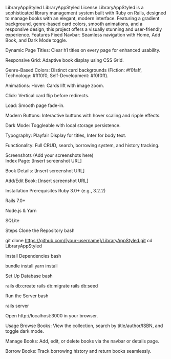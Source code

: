 LibraryAppStyled
LibraryAppStyled License
LibraryAppStyled is a sophisticated library management system built with Ruby on Rails, designed to manage books with an elegant, modern interface. Featuring a gradient background, genre-based card colors, smooth animations, and a responsive design, this project offers a visually stunning and user-friendly experience.
Features
Fixed Navbar: Seamless navigation with Home, Add Book, and Dark Mode toggle.

Dynamic Page Titles: Clear h1 titles on every page for enhanced usability.

Responsive Grid: Adaptive book display using CSS Grid.

Genre-Based Colors: Distinct card backgrounds (Fiction: #f0faff, Technology: #fff0f0, Self-Development: #f0f0ff).

Animations:
Hover: Cards lift with image zoom.

Click: Vertical card flip before redirects.

Load: Smooth page fade-in.

Modern Buttons: Interactive buttons with hover scaling and ripple effects.

Dark Mode: Toggleable with local storage persistence.

Typography: Playfair Display for titles, Inter for body text.

Functionality: Full CRUD, search, borrowing system, and history tracking.

Screenshots
(Add your screenshots here)  
Index Page: [Insert screenshot URL]  

Book Details: [Insert screenshot URL]  

Add/Edit Book: [Insert screenshot URL]

Installation
Prerequisites
Ruby 3.0+ (e.g., 3.2.2)

Rails 7.0+

Node.js & Yarn

SQLite

Steps
Clone the Repository
bash

git clone https://github.com/[your-username]/LibraryAppStyled.git
cd LibraryAppStyled

Install Dependencies
bash

bundle install
yarn install

Set Up Database
bash

rails db:create
rails db:migrate
rails db:seed

Run the Server
bash

rails server

Open http://localhost:3000 in your browser.

Usage
Browse Books: View the collection, search by title/author/ISBN, and toggle dark mode.

Manage Books: Add, edit, or delete books via the navbar or details page.

Borrow Books: Track borrowing history and return books seamlessly.

